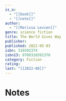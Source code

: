```yaml
---
is_a:
  - "[[book]]"
  - "[[note]]"
author:
  - "[[Marissa Levien]]"
genre: science fiction
title: The World Gives Way
publisher: 
published: 2022-05-03
isbn: 316592374
isbn13: 9780316592376
category: Fiction
rating: 
last: "[[2022-08]]"
---
```

# Notes
